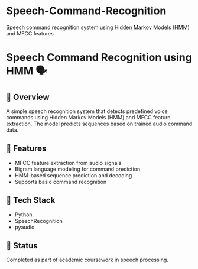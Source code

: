 # Speech-Command-Recognition
Speech command recognition system using Hidden Markov Models (HMM) and MFCC features

# Speech Command Recognition using HMM 🗣️

## 📌 Overview
A simple speech recognition system that detects predefined voice commands using Hidden Markov Models (HMM) and MFCC feature extraction. The model predicts sequences based on trained audio command data.

## 📌 Features
- MFCC feature extraction from audio signals  
- Bigram language modeling for command prediction  
- HMM-based sequence prediction and decoding  
- Supports basic command recognition

## 📌 Tech Stack
- Python
- SpeechRecognition
- pyaudio
    
## 📌 Status
Completed as part of academic coursework in speech processing.
